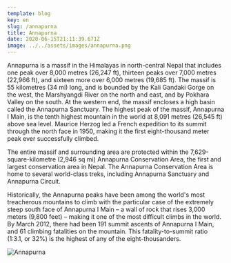 ```yaml
---
template: blog
key: en
slug: /annapurna
title: Annapurna
date: 2020-06-15T21:11:39.671Z
image: ../../assets/images/annapurna.png
---
```


Annapurna is a massif in the Himalayas in north-central Nepal that includes one peak over 8,000 metres (26,247 ft), thirteen peaks over 7,000 metres (22,966 ft), and sixteen more over 6,000 metres (19,685 ft). The massif is 55 kilometres (34 mi) long, and is bounded by the Kali Gandaki Gorge on the west, the Marshyangdi River on the north and east, and by Pokhara Valley on the south. At the western end, the massif encloses a high basin called the Annapurna Sanctuary. The highest peak of the massif, Annapurna I Main, is the tenth highest mountain in the world at 8,091 metres (26,545 ft) above sea level. Maurice Herzog led a French expedition to its summit through the north face in 1950, making it the first eight-thousand meter peak ever successfully climbed.

The entire massif and surrounding area are protected within the 7,629-square-kilometre (2,946 sq mi) Annapurna Conservation Area, the first and largest conservation area in Nepal. The Annapurna Conservation Area is home to several world-class treks, including Annapurna Sanctuary and Annapurna Circuit.

Historically, the Annapurna peaks have been among the world's most treacherous mountains to climb with the particular case of the extremely steep south face of Annapurna I Main – a wall of rock that rises 3,000 meters (9,800 feet) – making it one of the most difficult climbs in the world. By March 2012, there had been 191 summit ascents of Annapurna I Main, and 61 climbing fatalities on the mountain. This fatality-to-summit ratio (1:3.1, or 32%) is the highest of any of the eight-thousanders.

![Annapurna](../../assets/images/annapurna.png)
